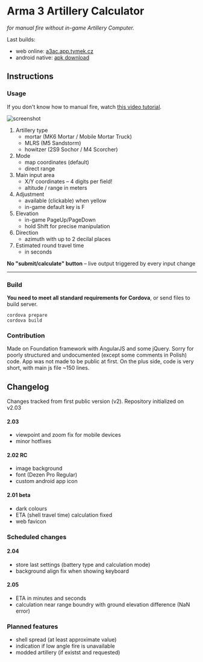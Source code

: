 # Arma 3 Artillery Calculator
_for manual fire without in-game Artillery Computer._

Last builds:
- web online: [a3ac.app.tymek.cz](http://a3ac.app.tymek.cz/)
- android native: [apk download](http://a3ac.app.tymek.cz/apk/)

## Instructions


### Usage
If you don't know how to manual fire, watch [this video tutorial](https://www.youtube.com/watch?v=v6m232CL1Aw).

![screenshot](http://app.tymek.cz/a3ac/screenshot.png)

1. Artillery type
	- mortar (MK6 Mortar / Mobile Mortar Truck)
	- MLRS (M5 Sandstorm)
	- howitzer (2S9 Sochor / M4 Scorcher)
2. Mode
	- map coordinates (default)
	- direct range
3. Main input area
	- X/Y coordinates &ndash; 4 digits per field!
	- altitude / range in meters
4. Adjustment
	- available (clickable) when yellow
	- in-game default key is F
5. Elevation
	- in-game PageUp/PageDown
	- hold Shift for precise manipulation
6. Direction
	- azimuth with up to 2 decilal places
7. Estimated round travel time
	- in seconds


__No "submit/calculate" button__ &ndash; live output triggered by every input change


---

### Build
__You need to meet all standard requirements for Cordova__, or send files to build server.

```
cordova prepare
cordova build
```

### Contribution
Made on Foundation framework with AngularJS and some jQuery. Sorry for poorly structured and undocumented (except some comments in Polish) code. App was not made to be public at first. On the plus side, code is very short, with main js file ~150 lines.

## Changelog
Changes tracked from first public version (v2). Repository initialized on v2.03

#### 2.03
- viewpoint and zoom fix for mobile devices
- minor hotfixes

#### 2.02 RC
- image background
- font (Dezen Pro Regular)
- custom android app icon

#### 2.01 beta
- dark colours
- ETA (shell travel time) calculation fixed
- web favicon

### Scheduled changes

#### 2.04
- store last settings (battery type and calculation mode)
- background align fix when showing keyboard

#### 2.05
- ETA in minutes and seconds
- calculation near range boundry with ground elevation difference (NaN error)

### Planned features
- shell spread (at least approximate value)
- indication if low angle fire is unavailable
- modded artillery (if existst and requested)
